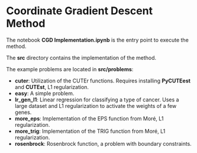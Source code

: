 # Coordinate Gradient Descent Method

The notebook **CGD Implementation.ipynb** is the entry point to execute the method.  

The **src** directory contains the implementation of the method.  

The example problems are located in **src/problems**:  
* **cuter**: Utilization of the CUTEr functions. Requires installing **PyCUTEest** and **CUTEst**, L1 regularization.
* **easy**: A simple problem.
* **lr_gen_l1**: Linear regression for classifying a type of cancer. Uses a large dataset and L1 regularization to activate the weights of a few genes.
* **more_eps**: Implementation of the EPS function from Moré, L1 regularization.
* **more_trig**: Implementation of the TRIG function from Moré, L1 regularization.
* **rosenbrock**: Rosenbrock function, a problem with boundary constraints.
